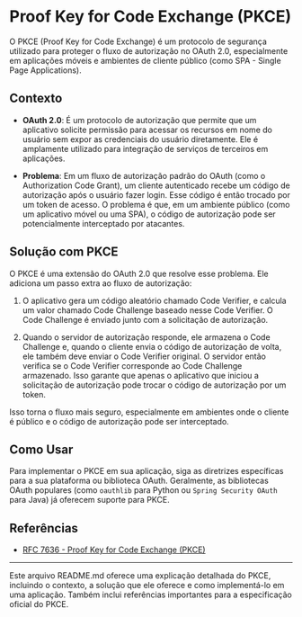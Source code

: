 # Proof Key for Code Exchange (PKCE)

O PKCE (Proof Key for Code Exchange) é um protocolo de segurança utilizado para proteger o fluxo de autorização no OAuth 2.0, especialmente em aplicações móveis e ambientes de cliente público (como SPA - Single Page Applications).

## Contexto

- **OAuth 2.0**: É um protocolo de autorização que permite que um aplicativo solicite permissão para acessar os recursos em nome do usuário sem expor as credenciais do usuário diretamente. Ele é amplamente utilizado para integração de serviços de terceiros em aplicações.

- **Problema**: Em um fluxo de autorização padrão do OAuth (como o Authorization Code Grant), um cliente autenticado recebe um código de autorização após o usuário fazer login. Esse código é então trocado por um token de acesso. O problema é que, em um ambiente público (como um aplicativo móvel ou uma SPA), o código de autorização pode ser potencialmente interceptado por atacantes.

## Solução com PKCE

O PKCE é uma extensão do OAuth 2.0 que resolve esse problema. Ele adiciona um passo extra ao fluxo de autorização:

1. O aplicativo gera um código aleatório chamado Code Verifier, e calcula um valor chamado Code Challenge baseado nesse Code Verifier. O Code Challenge é enviado junto com a solicitação de autorização.

2. Quando o servidor de autorização responde, ele armazena o Code Challenge e, quando o cliente envia o código de autorização de volta, ele também deve enviar o Code Verifier original. O servidor então verifica se o Code Verifier corresponde ao Code Challenge armazenado. Isso garante que apenas o aplicativo que iniciou a solicitação de autorização pode trocar o código de autorização por um token.

Isso torna o fluxo mais seguro, especialmente em ambientes onde o cliente é público e o código de autorização pode ser interceptado.

## Como Usar

Para implementar o PKCE em sua aplicação, siga as diretrizes específicas para a sua plataforma ou biblioteca OAuth. Geralmente, as bibliotecas OAuth populares (como `oauthlib` para Python ou `Spring Security OAuth` para Java) já oferecem suporte para PKCE.

## Referências

- [RFC 7636 - Proof Key for Code Exchange (PKCE)](https://tools.ietf.org/html/rfc7636)

---

Este arquivo README.md oferece uma explicação detalhada do PKCE, incluindo o contexto, a solução que ele oferece e como implementá-lo em uma aplicação. Também inclui referências importantes para a especificação oficial do PKCE.

